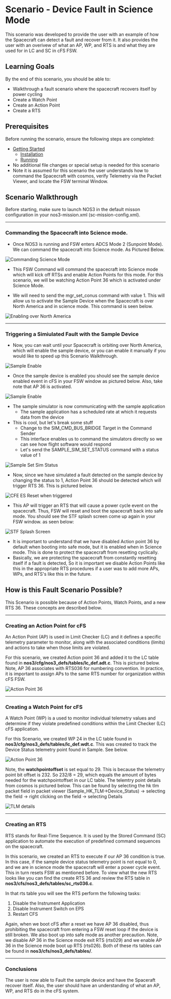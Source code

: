 # Scenario - Device Fault in Science Mode

This scenario was developed to provide the user with an example of how the Spacecraft can detect a fault and recover from it. It also provides the user with an overivew of what an AP, WP, and RTS is and what they are used for in LC and SC in cFS FSW.

## Learning Goals

By the end of this scenario, you should be able to:
* Walkthrough a fault scenario where the spacecraft recovers itself by power cycling
* Create a Watch Point
* Create an Action Point
* Create a RTS

## Prerequisites

Before running the scenario, ensure the following steps are completed:
* [Getting Started](./Getting_Started.md)
  * [Installation](./Getting_Started.md#installation)
  * [Running](./Getting_Started.md#running)
* No additional file changes or special setup is needed for this scenario
* Note it is assumed for this scenario the user understands how to command the Spacecraft with cosmos, verify Telemetry via the Packet Viewer, and locate the FSW terminal Window.

## Scenario Walkthrough
Before starting, make sure to launch NOS3 in the default misson configuration in your nos3-mission.xml (sc-mission-config.xml).

---
### Commanding the Spacecraft into Science mode.

* Once NOS3 is running and FSW enters ADCS Mode 2 (Sunpoint Mode). We can command the spacecraft into Science mode. As Pictured Below.

![Commanding Science Mode](./_static/scenario_fault_sample/setting_science_mode.png)

* This FSW Command will command the spacecraft into Science mode which will kick off RTSs and enable Action Points for this mode. For this scenario, we will be watching Action Point 36 which is activated under Science Mode.

* We will need to send the mgr_set_conus command with value 1. This will allow us to activate the Sample Device when the Spacecraft is over North America and in science mode. This command is seen below.

![Enabling over North America](./_static/scenario_fault_sample/mgr_set_conus_1.png)

---
### Triggering a Simiulated Fault with the Sample Device

* Now, you can wait until your Spacecraft is orbiting over North America, which will enable the sample device, or you can enable it manually if you would like to speed up this Scenario Walkthrough.

![Sample Enable](./_static/scenario_fault_sample/sample_enable.png)

* Once the sample device is enabled you should see the sample device enabled event in cFS in your FSW window as pictured below. Also, take note that AP 36 is activated.

![Sample Enable](./_static/scenario_fault_sample/sample_device_enabled_fsw_science.png)

* The sample simulator is now communicating with the sample application
  * The sample application has a scheduled rate at which it requests data from the device
* This is cool, but let's break some stuff
  * Change to the SIM_CMD_BUS_BRIDGE Target in the Command Sender
  * This interface enables us to command the simulators directly so we can see how flight software would respond
  * Let's send the SAMPLE_SIM_SET_STATUS command with a status value of 1

![Sample Set Sim Status](./_static/scenario_fault_sample/sample_device_status_1.png)

* Now, since we have simulated a fault detected on the sample device by changing the status to 1, Action Point 36 should be detected which will trigger RTS 36. This is pictured below.

![CFE ES Reset when triggered](./_static/scenario_fault_sample/cfe_es_reset.png)

* This AP will trigger an RTS that will cause a power cycle event on the spacecraft. Thus, FSW will reset and boot the spacecraft back into safe mode. You should see the STF splash screen come up again in your FSW window. as seen below:

![STF Splash Screen](./_static/scenario_fault_sample/stf1_splash_screen.png)

* It is important to understand that we have disabled Action point 36 by default when booting into safe mode, but it is enabled when in Science mode. This is done to protect the spacecraft from resetting cyclically. 
* Basically, we are protecting the spacecraft from constantly resetting itself if a fault is detected, So it is important we disable Action Points like this in the appropriate RTS procedures if a user was to add more APs, WPs, and RTS's like this in the future.


## How is this Fault Scenario Possible?

This Scenario is possible because of Action Points, Watch Points, and a new RTS 36. These concepts are described below.

---
### Creating an Action Point for cFS

An Action Point (AP) is used in Limit Checker (LC) and it defines a specific telemetry parameter to monitor, along with the associated conditions (limits) and actions to take when those limits are violated.

For this scenario, we created Action point 36 and added it to the LC table found in **nos3/cfg/nos3_defs/tables/lc_def.adt.c**.  This is pictured below. Note, AP 36 associates with RTS036 for numbering convention. In practice, it is important to assign APs to the same RTS number for organization within cFS FSW.

![Action Point 36](./_static/scenario_fault_sample/ap_36.png)

---
### Creating a Watch Point for cFS

A Watch Point (WP) is a used to monitor individual telemetry values and determine if they violate predefined conditions within the Limit Checker (LC) cFS application.

For this Scenario, we created WP 24 in the LC table found in **nos3/cfg/nos3_defs/tables/lc_def.wdt.c**. This was created to track the Device Status telemetry point found in Sample. See below.

![Action Point 36](./_static/scenario_fault_sample/wp_24.png)

Note, the **watchpointoffset** is set equal to 29. This is because the telemetry point bit offset is 232. So 232/8 = 29, which equals the amount of bytes needed for the watchpointoffset in our LC table. The telemtry point details from cosmos is pictured below. This can be found by selecting the hk tlm packet field in packet viewer (Sample_HK_TLM->Device_Status) -> selecting the field -> right clicking on the field -> selecting Details

![TLM details](./_static/scenario_fault_sample/Device_status_details_232.png)

---
### Creating an RTS

RTS stands for Real-Time Sequence. It is used by the Stored Command (SC) application to automate the execution of predefined command sequences on the spacecraft.

In this scenario, we created an RTS to execute if our AP 36 condition is true. In this case, if the sample device status telemetry point is not equal to 0, and we are in science mode the spacecraft will enter a power cycle event. This in turn resets FSW as mentioned before. To view what the new RTS looks like you can find the create RTS 36 and review the RTS table in **nos3/cfs/nos3_defs/tables/sc_rts036.c**.

In that rts table you will see the RTS perform the following tasks:
1. Disable the Instrument Application
2. Disable Instrument Switch on EPS
3. Restart CFS

Again, when we boot cFS after a reset we have AP 36 disabled, thus prohibiting the spacecraft from entering a FSW reset loop if the device is still broken. We also boot up into safe mode as another precaution.
Note, we disable AP 36 in the Science mode exit RTS (rts029) and we enable AP 36 in the Science mode boot up RTS (rts026). Both of these rts tables can be found in **nos3/cfs/nos3_defs/tables/**.

---
### Conclusions

The user is now able to Fault the sample device and have the Spaceraft recover itself. Also, the user should have an understanding of what an AP, WP, and RTS do in the cFS system.


